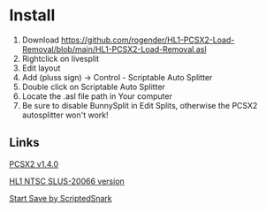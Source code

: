 # Install

 1. Download https://github.com/rogender/HL1-PCSX2-Load-Removal/blob/main/HL1-PCSX2-Load-Removal.asl
 2. Rightclick on livesplit
 3. Edit layout
 4. Add (pluss sign) -> Control - Scriptable Auto Splitter
 5. Double click on Scriptable Auto Splitter
 6. Locate the .asl file path in Your computer
 7. Be sure to disable BunnySplit in Edit Splits, otherwise the PCSX2 autosplitter won't work!

## Links

[PCSX2 v1.4.0](https://github.com/PCSX2/pcsx2/releases/v1.4.0)

[HL1 NTSC SLUS-20066 version](https://drive.google.com/file/d/1u0ge96tiW_ywCcbmJwHGsyL2lzTrI-8v/view?usp=sharing)

[Start Save by ScriptedSnark](https://cdn.discordapp.com/attachments/597122376886648842/759834872775966780/hlspeedrun.7z)
